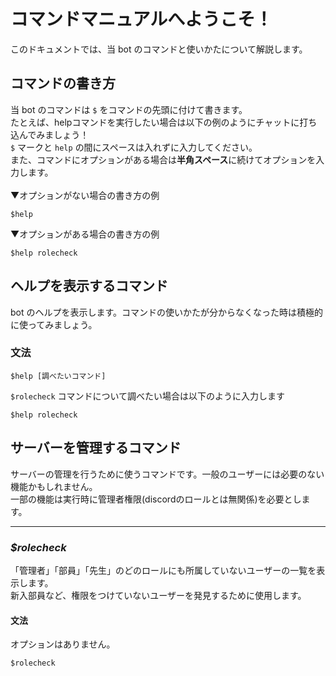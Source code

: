 # コマンドマニュアルへようこそ！
このドキュメントでは、当 bot のコマンドと使いかたについて解説します。

## コマンドの書き方
当 bot のコマンドは `$` をコマンドの先頭に付けて書きます。\
たとえば、helpコマンドを実行したい場合は以下の例のようにチャットに打ち込んでみましょう！\
`$` マークと `help` の間にスペースは入れずに入力してください。\
また、コマンドにオプションがある場合は**半角スペース**に続けてオプションを入力します。\
\
▼オプションがない場合の書き方の例
```
$help
```
▼オプションがある場合の書き方の例
```
$help rolecheck
```

## ヘルプを表示するコマンド
bot のヘルプを表示します。コマンドの使いかたが分からなくなった時は積極的に使ってみましょう。

### 文法
```
$help [調べたいコマンド]
```
`$rolecheck` コマンドについて調べたい場合は以下のように入力します
```
$help rolecheck
```

## サーバーを管理するコマンド
サーバーの管理を行うために使うコマンドです。一般のユーザーには必要のない機能かもしれません。\
一部の機能は実行時に管理者権限(discordのロールとは無関係)を必要とします。
***

### _$rolecheck_ 
「管理者」「部員」「先生」のどのロールにも所属していないユーザーの一覧を表示します。\
新入部員など、権限をつけていないユーザーを発見するために使用します。
#### 文法
オプションはありません。
```
$rolecheck
```